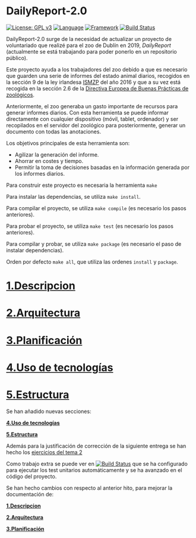 # DailyReport-2.0

[![License: GPL v3](https://img.shields.io/badge/License-GPLv3-blue.svg)](https://www.gnu.org/licenses/gpl-3.0) [![Language](https://img.shields.io/badge/Language-Java-fd6a02.svg)](https://www.java.com/) [![Framework](https://img.shields.io/badge/Framework-Spring-brightgreen.svg)](https://spring.io/) [![Build Status](https://travis-ci.com/Guillergood/DailyReport-2.0.svg?branch=main)](https://travis-ci.org/Guillergood/DailyReport-2.0)

DailyReport-2.0 surge de la necesidad de actualizar un proyecto de voluntariado que realizé para el zoo de Dublín en 2019, *DailyReport* (actualmente se está trabajando para poder ponerlo en un repositorio público).

Este proyecto ayuda a los trabajadores del zoo debido a que es necesario que guarden una serie de informes del estado animal diarios, recogidos en la sección 9 de la ley irlandesa [ISMZP](https://www.npws.ie/sites/default/files/publications/pdf/ISMZP%202016.pdf) del año 2016 y que a su vez está recogida en la sección 2.6 de la [Directiva Europea de Buenas Prácticas de zoológicos](https://ec.europa.eu/environment/nature/pdf/EU_Zoos_Directive_Good_Practices.pdf). 

Anteriormente, el zoo generaba un gasto importante de recursos para generar informes diarios. Con esta herramienta se puede informar directamente con cualquier dispositivo (móvil, tablet, ordenador)  y ser recopilados en el servidor del zoológico para posteriormente, generar un documento con todas las anotaciones.

Los objetivos principales de esta herramienta son:
+ Agilizar la generación del informe.
+ Ahorrar en costes y tiempo.
+ Permitir la toma de decisiones basadas en la información generada por los informes diarios.

Para construir este proyecto es necesaria la herramienta ```make```

Para instalar las dependencias, se utiliza ```make install```.

Para compilar el proyecto, se utiliza ```make compile``` (es necesario los pasos anteriores).

Para probar el proyecto, se utiliza ```make test``` (es necesario los pasos anteriores).

Para compilar y probar, se utiliza ```make package``` (es necesario el paso de instalar dependencias).

Orden por defecto ```make all```, que utiliza  las ordenes ```install``` y ```package```.

# [**1.Descripcion**](https://guillergood.github.io/DailyReport-2.0/docs/Descripcion.html)

# [**2.Arquitectura**](https://guillergood.github.io/DailyReport-2.0/docs/Arquitectura.html)

# [**3.Planificación**](https://guillergood.github.io/DailyReport-2.0/docs/Planificacion.html)

# [**4.Uso de tecnologías**](https://guillergood.github.io/DailyReport-2.0/docs/Tecnologias.html)

# [**5.Estructura**](https://guillergood.github.io/DailyReport-2.0/docs/Estructura.html)

Se han añadido nuevas secciones:

[**4.Uso de tecnologías**](https://guillergood.github.io/DailyReport-2.0/docs/Tecnologias.html)

[**5.Estructura**](https://guillergood.github.io/DailyReport-2.0/docs/Estructura.html)

Además para la justificación de corrección de la siguiente entrega se han hecho los [ejercicios del tema 2](https://github.com/Guillergood/Ejercicios_20-21_CC/blob/main/Ejercicios%20Tema%202/Ejercicios.md)

Como trabajo extra se puede ver en [![Build Status](https://travis-ci.com/Guillergood/DailyReport-2.0.svg?branch=main)](https://travis-ci.org/Guillergood/DailyReport-2.0) que se ha configurado para ejecutar los test unitarios automáticamente y se ha avanzado en el código del proyecto.

Se han hecho cambios con respecto al anterior hito, para mejorar la documentación de:

[**1.Descripcion**](https://guillergood.github.io/DailyReport-2.0/docs/Descripcion.html)

[**2.Arquitectura**](https://guillergood.github.io/DailyReport-2.0/docs/Arquitectura.html)

[**3.Planificación**](https://guillergood.github.io/DailyReport-2.0/docs/Planificacion.html)


